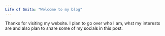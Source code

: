 ```yaml
---
Life of Smita: "Welcome to my blog"
---
```


Thanks for visiting my website. I plan to go over who I am, whst my interests are and also plan to share some of my socials in this post.
